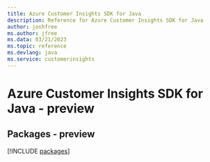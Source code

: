 ```yaml
---
title: Azure Customer Insights SDK for Java
description: Reference for Azure Customer Insights SDK for Java
author: joshfree
ms.author: jfree
ms.data: 03/21/2023
ms.topic: reference
ms.devlang: java
ms.service: customerinsights
---
```

# Azure Customer Insights SDK for Java - preview
## Packages - preview
[!INCLUDE [packages](customer-insights-index.md)]